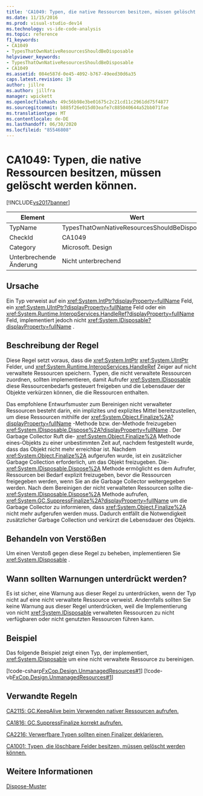 ```yaml
---
title: 'CA1049: Typen, die native Ressourcen besitzen, müssen gelöscht werden können | Microsoft-Dokumentation'
ms.date: 11/15/2016
ms.prod: visual-studio-dev14
ms.technology: vs-ide-code-analysis
ms.topic: reference
f1_keywords:
- CA1049
- TypesThatOwnNativeResourcesShouldBeDisposable
helpviewer_keywords:
- TypesThatOwnNativeResourcesShouldBeDisposable
- CA1049
ms.assetid: 084e587d-0e45-4092-b767-49eed30d6a35
caps.latest.revision: 19
author: jillre
ms.author: jillfra
manager: wpickett
ms.openlocfilehash: 49c56b98e3be01675c2c21cd11c2961dd75f4877
ms.sourcegitcommit: b885f26e015d03eafe7c885040644a52bb071fae
ms.translationtype: MT
ms.contentlocale: de-DE
ms.lasthandoff: 06/30/2020
ms.locfileid: "85546808"
---
```

# <a name="ca1049-types-that-own-native-resources-should-be-disposable"></a>CA1049: Typen, die native Ressourcen besitzen, müssen gelöscht werden können.
[!INCLUDE[vs2017banner](../includes/vs2017banner.md)]

|Element|Wert|
|-|-|
|TypName|TypesThatOwnNativeResourcesShouldBeDisposable|
|CheckId|CA1049|
|Category|Microsoft. Design|
|Unterbrechende Änderung|Nicht unterbrechend|

## <a name="cause"></a>Ursache
 Ein Typ verweist auf ein <xref:System.IntPtr?displayProperty=fullName> Feld, ein <xref:System.UIntPtr?displayProperty=fullName> Feld oder ein <xref:System.Runtime.InteropServices.HandleRef?displayProperty=fullName> Feld, implementiert jedoch nicht <xref:System.IDisposable?displayProperty=fullName> .

## <a name="rule-description"></a>Beschreibung der Regel
 Diese Regel setzt voraus, dass die <xref:System.IntPtr> <xref:System.UIntPtr> Felder, und <xref:System.Runtime.InteropServices.HandleRef> Zeiger auf nicht verwaltete Ressourcen speichern. Typen, die nicht verwaltete Ressourcen zuordnen, sollten implementieren, damit Aufrufer <xref:System.IDisposable> diese Ressourcenbedarfs gesteuert freigeben und die Lebensdauer der Objekte verkürzen können, die die Ressourcen enthalten.

 Das empfohlene Entwurfsmuster zum Bereinigen nicht verwalteter Ressourcen besteht darin, ein implizites und explizites Mittel bereitzustellen, um diese Ressourcen mithilfe der <xref:System.Object.Finalize%2A?displayProperty=fullName> -Methode bzw. der-Methode freizugeben <xref:System.IDisposable.Dispose%2A?displayProperty=fullName> . Der Garbage Collector Ruft die- <xref:System.Object.Finalize%2A> Methode eines-Objekts zu einer unbestimmten Zeit auf, nachdem festgestellt wurde, dass das Objekt nicht mehr erreichbar ist. Nachdem <xref:System.Object.Finalize%2A> aufgerufen wurde, ist ein zusätzlicher Garbage Collection erforderlich, um das Objekt freizugeben. Die- <xref:System.IDisposable.Dispose%2A> Methode ermöglicht es dem Aufrufer, Ressourcen bei Bedarf explizit freizugeben, bevor die Ressourcen freigegeben werden, wenn Sie an die Garbage Collector weitergegeben werden. Nach dem Bereinigen der nicht verwalteten Ressourcen sollte die- <xref:System.IDisposable.Dispose%2A> Methode aufrufen, <xref:System.GC.SuppressFinalize%2A?displayProperty=fullName> um die Garbage Collector zu informieren, dass <xref:System.Object.Finalize%2A> nicht mehr aufgerufen werden muss. Dadurch entfällt die Notwendigkeit zusätzlicher Garbage Collection und verkürzt die Lebensdauer des Objekts.

## <a name="how-to-fix-violations"></a>Behandeln von Verstößen
 Um einen Verstoß gegen diese Regel zu beheben, implementieren Sie <xref:System.IDisposable> .

## <a name="when-to-suppress-warnings"></a>Wann sollten Warnungen unterdrückt werden?
 Es ist sicher, eine Warnung aus dieser Regel zu unterdrücken, wenn der Typ nicht auf eine nicht verwaltete Ressource verweist. Andernfalls sollten Sie keine Warnung aus dieser Regel unterdrücken, weil die Implementierung von nicht <xref:System.IDisposable> verwalteten Ressourcen zu nicht verfügbaren oder nicht genutzten Ressourcen führen kann.

## <a name="example"></a>Beispiel
 Das folgende Beispiel zeigt einen Typ, der implementiert, <xref:System.IDisposable> um eine nicht verwaltete Ressource zu bereinigen.

 [!code-csharp[FxCop.Design.UnmanagedResources#1](../snippets/csharp/VS_Snippets_CodeAnalysis/FxCop.Design.UnmanagedResources/cs/FxCop.Design.UnmanagedResources.cs#1)]
 [!code-vb[FxCop.Design.UnmanagedResources#1](../snippets/visualbasic/VS_Snippets_CodeAnalysis/FxCop.Design.UnmanagedResources/vb/FxCop.Design.UnmanagedResources.vb#1)]

## <a name="related-rules"></a>Verwandte Regeln
 [CA2115: GC.KeepAlive beim Verwenden nativer Ressourcen aufrufen.](../code-quality/ca2115-call-gc-keepalive-when-using-native-resources.md)

 [CA1816: GC.SuppressFinalize korrekt aufrufen.](../code-quality/ca1816-call-gc-suppressfinalize-correctly.md)

 [CA2216: Verwerfbare Typen sollten einen Finalizer deklarieren.](../code-quality/ca2216-disposable-types-should-declare-finalizer.md)

 [CA1001: Typen, die löschbare Felder besitzen, müssen gelöscht werden können.](../code-quality/ca1001-types-that-own-disposable-fields-should-be-disposable.md)

## <a name="see-also"></a>Weitere Informationen
  [Dispose-Muster](https://msdn.microsoft.com/library/31a6c13b-d6a2-492b-9a9f-e5238c983bcb)
